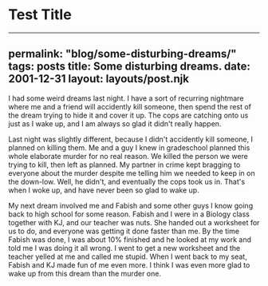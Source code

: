 # Test Title

---
permalink: "blog/some-disturbing-dreams/"
tags: posts
title: Some disturbing dreams.
date: 2001-12-31
layout: layouts/post.njk
---

I had some weird dreams last night. I have a sort of recurring nightmare where me and a friend will accidently kill someone, then spend the rest of the dream trying to hide it and cover it up. The cops are catching onto us just as I wake up, and I am always so glad it didn't really happen. 

Last night was slightly different, because I didn't accidently kill someone, I planned on killing them. Me and a guy I knew in gradeschool planned this whole elaborate murder for no real reason. We killed the person we were trying to kill, then left as planned. My partner in crime kept bragging to everyone about the murder despite me telling him we needed to keep in on the down-low. Well, he didn't, and eventually the cops took us in. That's when I woke up, and have never been so glad to wake up. 

My next dream involved me and Fabish and some other guys I know going back to high school for some reason. Fabish and I were in a Biology class together with KJ, and our teacher was nuts. She handed out a worksheet for us to do, and everyone was getting it done faster than me. By the time Fabish was done, I was about 10% finished and he looked at my work and told me I was doing it all wrong. I went to get a new worksheet and the teacher yelled at me and called me stupid. When I went back to my seat, Fabish and KJ made fun of me even more. I think I was even more glad to wake up from this dream than the murder one.